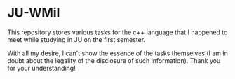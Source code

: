 # JU-WMiI

This repository stores various tasks for the c++ language that I happened to meet while studying in JU on the first semester. 

With all my desire, I can't show the essence of the tasks themselves (I am in doubt about the legality of the disclosure of such information). 
Thank you for your understanding!
